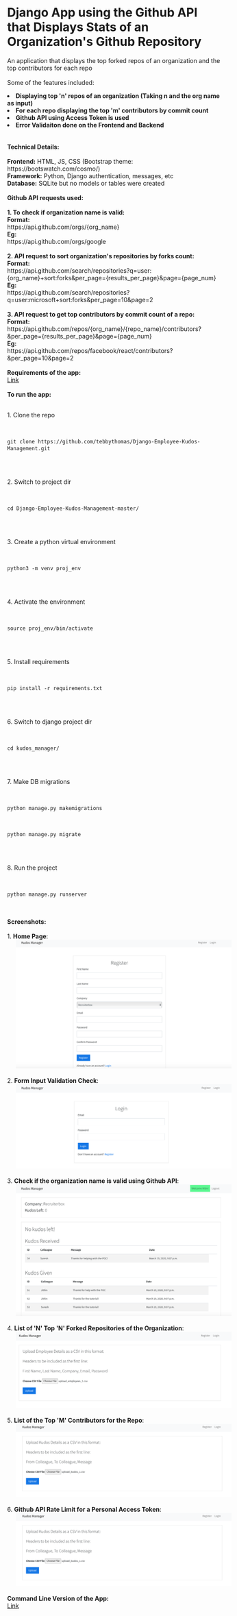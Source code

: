 # Django App using the Github API that Displays Stats of an Organization's Github Repository

An application that displays the top forked repos of an organization and the top contributors for each repo
<br />
<br />
Some of the features included:
<li><b>Displaying top 'n' repos of an organization (Taking n and the org name as input)</b></li>
<li><b>For each repo displaying the top 'm' contributors by commit count</b></li>
<li><b>Github API using Access Token is used</b></li>
<li><b>Error Validaiton done on the Frontend and Backend</b></li>
<br />
<br />
<b>Technical Details:</b>
<br />
<br />
<b>Frontend:</b> HTML, JS, CSS (Bootstrap theme: https://bootswatch.com/cosmo/)
<br />
<b>Framework:</b> Python, Django authentication, messages, etc
<br />
<b>Database:</b> SQLite but no models or tables were created
<br />
<br /> 
<b>Github API requests used:</b>
<br />
<br />
<b>1. To check if organization name is valid:</b> 
<br />
<b>Format:</b><br />
https://api.github.com/orgs/{org_name}<br />
<b>Eg:</b><br />
https://api.github.com/orgs/google
<br />
<br />
<b>2. API request to sort organization's repositories by forks count:</b> 
<br />
<b>Format:</b><br />
https://api.github.com/search/repositories?q=user:{org_name}+sort:forks&per_page={results_per_page}&page={page_num}<br />
<b>Eg:</b><br />
https://api.github.com/search/repositories?q=user:microsoft+sort:forks&per_page=10&page=2
<br />
<br />
<b>3. API request to get top contributors by commit count of a repo:</b> 
<br />
<b>Format:</b><br />
https://api.github.com/repos/{org_name}/{repo_name}/contributors?&per_page={results_per_page}&page={page_num}<br />
<b>Eg:</b><br />
https://api.github.com/repos/facebook/react/contributors?&per_page=10&page=2
<br />
<br />
<b>Requirements of the app:</b>
<br />
<a href="https://github.com/tebbythomas/Django-Employee-Kudos-Management/blob/master/requirements.txt">Link</a>
<br />
<br />
<b>To run the app:</b>
<br />
<br />
<p>1. Clone the repo</p>
<br />
<pre><code>git clone https://github.com/tebbythomas/Django-Employee-Kudos-Management.git
</code></pre>
<br />
<br />
<p>2. Switch to project dir</p>
<br />
<pre><code>cd Django-Employee-Kudos-Management-master/
</code></pre>
<br />
<br />
<p>3. Create a python virtual environment</p>
<br />
<pre><code>python3 -m venv proj_env
</code></pre>
<br />
<br />
<p>4. Activate the environment</p>
<br />
<pre><code>source proj_env/bin/activate
</code></pre>
<br />
<br />
<p>5. Install requirements</p>
<br />
<pre><code>pip install -r requirements.txt
</code></pre>
<br />
<br />
<p>6. Switch to django project dir</p>
<br />
<pre><code>cd kudos_manager/
</code></pre>
<br />
<br />
<p>7. Make DB migrations</p>
<br />
<pre><code>python manage.py makemigrations
</code></pre>
<br />
<pre><code>python manage.py migrate
</code></pre>
<br />
<br />
<p>8. Run the project</p>
<br />
<pre><code>python manage.py runserver
</code></pre>
<br />
<br />
<b>Screenshots:</b>
<br />
<br />
1. <b>Home Page</b>:
<br />
<img src="https://github.com/tebbythomas/Django-Employee-Kudos-Management/blob/master/Screenshots/Register_Screen.png" hspace="20">
<br />
<br />
2. <b>Form Input Validation Check</b>:
<br />
<img src="https://github.com/tebbythomas/Django-Employee-Kudos-Management/blob/master/Screenshots/Login_Screen.png" hspace="20">
<br />
<br />
3. <b>Check if the organization name is valid using Github API</b>:
<br />
<img src="https://github.com/tebbythomas/Django-Employee-Kudos-Management/blob/master/Screenshots/Dashboard.png" hspace="20">
<br />
<br />
4. <b>List of 'N' Top 'N' Forked Repositories of the Organization</b>:
<br />
<img src="https://github.com/tebbythomas/Django-Employee-Kudos-Management/blob/master/Screenshots/Upload_Employees.png" hspace="20">
<br />
<br />
5. <b>List of the Top 'M' Contributors for the Repo</b>:
<br />
<img src="https://github.com/tebbythomas/Django-Employee-Kudos-Management/blob/master/Screenshots/Upload_Kudos.png" hspace="20">
<br />
<br />
6. <b>Github API Rate Limit for a Personal Access Token</b>:
<br />
<img src="https://github.com/tebbythomas/Django-Employee-Kudos-Management/blob/master/Screenshots/Upload_Kudos.png" hspace="20">
<br />
<br />
<b>Command Line Version of the App:</b><br />
<a href="https://github.com/tebbythomas/Django-Employee-Kudos-Management/blob/master/requirements.txt">Link</a>